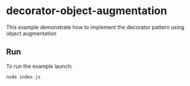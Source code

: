 # decorator-object-augmentation

This example demonstrate how to implement the decorator pattern using object augmentation

## Run

To run the example launch:

```bash
node index.js
```

